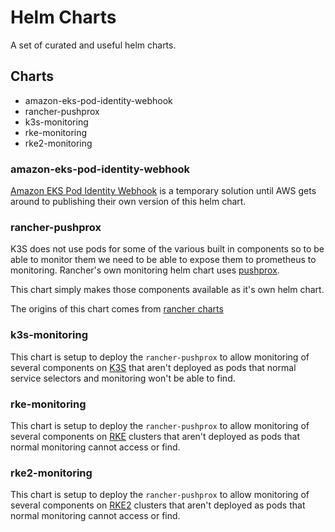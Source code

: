 # Helm Charts

A set of curated and useful helm charts.

## Charts

- amazon-eks-pod-identity-webhook
- rancher-pushprox
- k3s-monitoring
- rke-monitoring
- rke2-monitoring

### amazon-eks-pod-identity-webhook

[Amazon EKS Pod Identity Webhook](https://github.com/aws/amazon-eks-pod-identity-webhook) is a temporary solution until AWS gets around to publishing their own version of this helm chart.

### rancher-pushprox

K3S does not use pods for some of the various built in components so to be able to monitor them we need to be able to expose them to prometheus to monitoring. Rancher's own monitoring helm chart uses [pushprox](https://github.com/prometheus-community/PushProx).

This chart simply makes those components available as it's own helm chart.

The origins of this chart comes from [rancher charts](https://github.com/rancher/charts)

### k3s-monitoring

This chart is setup to deploy the `rancher-pushprox` to allow monitoring of several components on [K3S](https://k3s.io) that aren't deployed as pods that normal service selectors and monitoring won't be able to find.

### rke-monitoring

This chart is setup to deploy the `rancher-pushprox` to allow monitoring of several components on [RKE](https://github.com/rancher/rke) clusters that aren't deployed as pods that normal monitoring cannot access or find.

### rke2-monitoring

This chart is setup to deploy the `rancher-pushprox` to allow monitoring of several components on [RKE2](https://github.com/rancher/rke2) clusters that aren't deployed as pods that normal monitoring cannot access or find.
